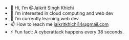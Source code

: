 - 👋 Hi, I’m @Jaikrit Singh Khichi
- 👀 I’m interested in cloud computing and web dev
- 🌱 I’m currently learning web dev
- 📫 How to reach me jaikritkhichi14@gmail.com
- ⚡ Fun fact: A cyberattack happens every 38 seconds.
